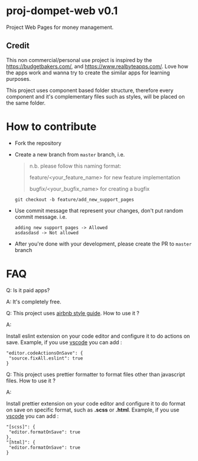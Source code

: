 # proj-dompet-web v0.1
Project Web Pages for money management.

## Credit

This non commercial/personal use project is inspired by the https://budgetbakers.com/, and https://www.realbyteapps.com/.
Love how the apps work and wanna try to create the similar apps for learning purposes. 

This project uses component based folder structure, therefore every component and it's complementary files such as styles, 
will be placed on the same folder.

# How to contribute

- Fork the repository
- Create a new branch from `master` branch, i.e.
    > n.b. please follow this naming format:
    >
    > feature/<your_feature_name> for new feature implementation
    >
    > bugfix/<your_bugfix_name> for creating a bugfix
    >   
    
    ```
    git checkout -b feature/add_new_support_pages
    ```
- Use commit message that represent your changes, don't put random commit message. i.e.

    ```
    adding new support pages -> Allowed
    asdasdasd -> Not allowed
    ```
- After you're done with your development, please create the PR to `master` branch

# FAQ

Q: Is it paid apps?

A: It's completely free.

Q: This project uses [airbnb style guide](https://github.com/airbnb/javascript). 
   How to use it ?

A: 

   Install eslint extension on your code editor and configure it to do actions on save.
   Example, if you use [vscode](https://code.visualstudio.com/) you can add : 
   ```
   "editor.codeActionsOnSave": {
    "source.fixAll.eslint": true
   }
   ```
   
Q: This project uses prettier formatter to format files other than javascript files. How to use it ?

A: 

   Install prettier extension on your code editor and configure it to 
   do format on save on specific format, such as **.scss** or **.html**.
   Example, if you use [vscode](https://code.visualstudio.com/) you can add :
   ```
   "[scss]": {
    "editor.formatOnSave": true
   },
   "[html]": {
    "editor.formatOnSave": true
   }
   ```

